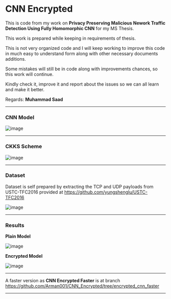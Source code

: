 # CNN Encrypted
This is code from my work on **Privacy Preserving Malicious Nework Traffic Detection Using Fully Homomorphic CNN** for my MS Thesis. 

This work is prepared while keeping in requirements of thesis.

This is not very organized code and I will keep working to improve this code in much easy to understand form along with other necessary documents additions.

Some mistakes will still be in code along with improvements chances, so this work will continue.

Kindly check it, improve it and report about the issues so we can all learn and make it better. 

Regards:
**Muhammad Saad**
***
### CNN Model
![image](https://user-images.githubusercontent.com/21517793/168409136-1856e8c5-e685-441f-b5f9-33cfc50ab30e.png)

***
### CKKS Scheme
![image](https://user-images.githubusercontent.com/21517793/168409379-9b600ae1-d475-4c42-b5ee-e032c3cf6eed.png)

***
### Dataset
Dataset is self prepared by extracting the TCP and UDP payloads from USTC-TFC2016 provided at https://github.com/yungshenglu/USTC-TFC2016

![image](https://user-images.githubusercontent.com/21517793/168409571-ce59cfaa-4a3d-46f4-8e80-79dfd5ed54c2.png)

***
### Results
**Plain Model**

![image](https://user-images.githubusercontent.com/21517793/168409622-bfa061d8-1591-45d7-8526-1cbdbebeb283.png)

**Encrypted Model**

![image](https://user-images.githubusercontent.com/21517793/168409302-6c4ecba1-cba5-40d3-9b55-62a7ab9f6467.png)

***
A faster version as **CNN Encrypted Faster**  is at branch
https://github.com/Arman001/CNN_Encrypted/tree/encrypted_cnn_faster
***
